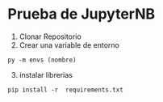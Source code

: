 # Prueba de JupyterNB


1. Clonar Repositorio
2. Crear una variable de entorno
```
py -m envs (nombre)
```
3. instalar librerias
```
pip install -r  requirements.txt
```

